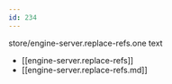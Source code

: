```yaml
---
id: 234
---
```


store/engine-server.replace-refs.one text

- [[engine-server.replace-refs]]
- [[engine-server.replace-refs.md]]
